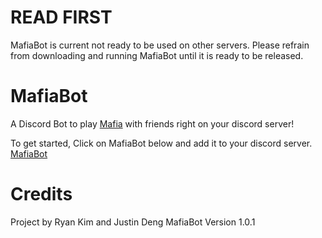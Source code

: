 # READ FIRST
MafiaBot is current not ready to be used on other servers. Please refrain from downloading and running MafiaBot until it is ready to be released.

# MafiaBot
A Discord Bot to play [Mafia](https://en.wikipedia.org/wiki/Mafia_(party_game)) with friends right on your discord server!

To get started, Click on MafiaBot below and add it to your discord server.
[MafiaBot](https://discord.com/oauth2/authorize?client_id=739332099529769080&permissions=0&scope=bot)

# Credits
Project by Ryan Kim and Justin Deng
MafiaBot Version 1.0.1